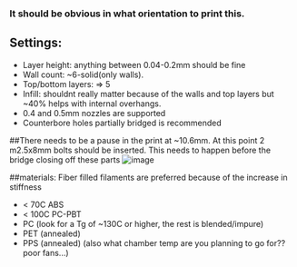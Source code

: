 ### It should be obvious in what orientation to print this.

## Settings:
* Layer height: anything between 0.04-0.2mm should be fine
* Wall count: ~6-solid(only walls).
* Top/bottom layers: => 5
* Infill: shouldnt really matter because of the walls and top layers but ~40% helps with internal overhangs.
* 0.4 and 0.5mm nozzles are supported
* Counterbore holes partially bridged is recommended

##There needs to be a pause in the print at ~10.6mm. At this point 2 m2.5x8mm bolts should be inserted. This needs to happen before the bridge closing off these parts
![image](https://github.com/user-attachments/assets/a4aee60e-fd19-4788-9339-be228cefe5c7)


##materials:
Fiber filled filaments are preferred because of the increase in stiffness 
* < 70C ABS 
* < 100C PC-PBT
* PC (look for a Tg of ~130C or higher, the rest is blended/impure)
* PET (annealed)
* PPS (annealed) (also what chamber temp are you planning to go for?? poor fans...)



